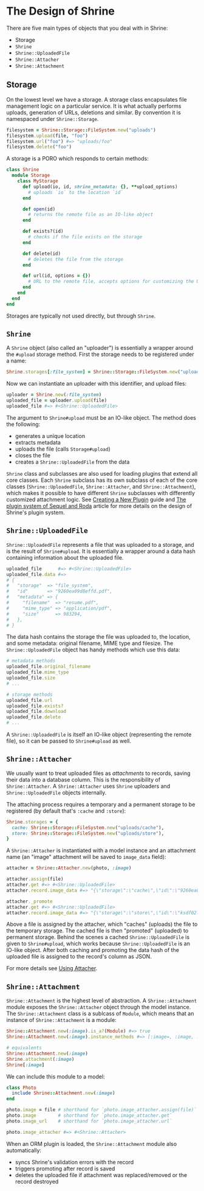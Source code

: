 # The Design of Shrine

There are five main types of objects that you deal with in Shrine:

* Storage
* `Shrine`
* `Shrine::UploadedFile`
* `Shrine::Attacher`
* `Shrine::Attachment`

## Storage

On the lowest level we have a storage. A storage class encapsulates file
management logic on a particular service. It is what actually performs uploads,
generation of URLs, deletions and similar. By convention it is namespaced under
`Shrine::Storage`.

```rb
filesystem = Shrine::Storage::FileSystem.new("uploads")
filesystem.upload(file, "foo")
filesystem.url("foo") #=> "uploads/foo"
filesystem.delete("foo")
```

A storage is a PORO which responds to certain methods:

```rb
class Shrine
  module Storage
    class MyStorage
      def upload(io, id, shrine_metadata: {}, **upload_options)
        # uploads `io` to the location `id`
      end

      def open(id)
        # returns the remote file as an IO-like object
      end

      def exists?(id)
        # checks if the file exists on the storage
      end

      def delete(id)
        # deletes the file from the storage
      end

      def url(id, options = {})
        # URL to the remote file, accepts options for customizing the URL
      end
    end
  end
end
```

Storages are typically not used directly, but through `Shrine`.

## `Shrine`

A `Shrine` object (also called an "uploader") is essentially a wrapper around
the `#upload` storage method. First the storage needs to be registered under a
name:

```rb
Shrine.storages[:file_system] = Shrine::Storage::FileSystem.new("uploads")
```

Now we can instantiate an uploader with this identifier, and upload files:

```rb
uploader = Shrine.new(:file_system)
uploaded_file = uploader.upload(file)
uploaded_file #=> #<Shrine::UploadedFile>
```

The argument to `Shrine#upload` must be an IO-like object. The method does the
following:

* generates a unique location
* extracts metadata
* uploads the file (calls `Storage#upload`)
* closes the file
* creates a `Shrine::UploadedFile` from the data

`Shrine` class and subclasses are also used for loading plugins that extend all
core classes. Each `Shrine` subclass has its own subclass of each of the core
classes (`Shrine::UploadedFile`, `Shrine::Attacher`, and `Shrine::Attachment`),
which makes it possible to have different `Shrine` subclasses with differently
customized attachment logic. See [Creating a New Plugin] guide and [The plugin
system of Sequel and Roda] article for more details on the design of Shrine's
plugin system.

## `Shrine::UploadedFile`

`Shrine::UploadedFile` represents a file that was uploaded to a storage, and is
the result of `Shrine#upload`. It is essentially a wrapper around a data hash
containing information about the uploaded file.

```rb
uploaded_file      #=> #<Shrine::UploadedFile>
uploaded_file.data #=>
# {
#   "storage"  => "file_system",
#   "id"       => "9260ea09d8effd.pdf",
#   "metadata" => {
#     "filename"  => "resume.pdf",
#     "mime_type" => "application/pdf",
#     "size"      => 983294,
#   },
# }
```

The data hash contains the storage the file was uploaded to, the location, and
some metadata: original filename, MIME type and filesize. The
`Shrine::UploadedFile` object has handy methods which use this data:

```rb
# metadata methods
uploaded_file.original_filename
uploaded_file.mime_type
uploaded_file.size
# ...

# storage methods
uploaded_file.url
uploaded_file.exists?
uploaded_file.download
uploaded_file.delete
# ...
```

A `Shrine::UploadedFile` is itself an IO-like object (representing the
remote file), so it can be passed to `Shrine#upload` as well.

## `Shrine::Attacher`

We usually want to treat uploaded files as *attachments* to records, saving
their data into a database column. This is the responsibility of
`Shrine::Attacher`. A `Shrine::Attacher` uses `Shrine` uploaders and
`Shrine::UploadedFile` objects internally.

The attaching process requires a temporary and a permanent storage to be
registered (by default that's `:cache` and `:store`):

```rb
Shrine.storages = {
  cache: Shrine::Storage::FileSystem.new("uploads/cache"),
  store: Shrine::Storage::FileSystem.new("uploads/store"),
}
```

A `Shrine::Attacher` is instantiated with a model instance and an attachment
name (an "image" attachment will be saved to `image_data` field):

```rb
attacher = Shrine::Attacher.new(photo, :image)

attacher.assign(file)
attacher.get #=> #<Shrine::UploadedFile>
attacher.record.image_data #=> "{\"storage\":\"cache\",\"id\":\"9260ea09d8effd.jpg\",\"metadata\":{...}}"

attacher._promote
attacher.get #=> #<Shrine::UploadedFile>
attacher.record.image_data #=> "{\"storage\":\"store\",\"id\":\"ksdf02lr9sf3la.jpg\",\"metadata\":{...}}"
```

Above a file is assigned by the attacher, which "caches" (uploads) the file to
the temporary storage. The cached file is then "promoted" (uploaded) to
permanent storage. Behind the scenes a cached `Shrine::UploadedFile` is given
to `Shrine#upload`, which works because `Shrine::UploadedFile` is an IO-like
object. After both caching and promoting the data hash of the uploaded file is
assigned to the record's column as JSON.

For more details see [Using Attacher].

## `Shrine::Attachment`

`Shrine::Attachment` is the highest level of abstraction. A
`Shrine::Attachment` module exposes the `Shrine::Attacher` object through the
model instance. The `Shrine::Attachment` class is a sublcass of `Module`, which
means that an instance of `Shrine::Attachment` is a module:

```rb
Shrine::Attachment.new(:image).is_a?(Module) #=> true
Shrine::Attachment.new(:image).instance_methods #=> [:image=, :image, :image_url, :image_attacher]

# equivalents
Shrine::Attachment.new(:image)
Shrine.attachment(:image)
Shrine[:image]
```

We can include this module to a model:

```rb
class Photo
  include Shrine::Attachment.new(:image)
end
```
```rb
photo.image = file # shorthand for `photo.image_attacher.assign(file)`
photo.image        # shorthand for `photo.image_attacher.get`
photo.image_url    # shorthand for `photo.image_attacher.url`

photo.image_attacher #=> #<Shrine::Attacher>
```

When an ORM plugin is loaded, the `Shrine::Attachment` module also
automatically:

* syncs Shrine's validation errors with the record
* triggers promoting after record is saved
* deletes the uploaded file if attachment was replaced/removed or the record
  destroyed

[Using Attacher]: https://shrinerb.com/rdoc/files/doc/attacher_md.html
[Notes on study of shrine implementation]: https://bibwild.wordpress.com/2018/09/12/notes-on-study-of-shrine-implementation/
[Creating a New Plugin]: https://shrinerb.com/rdoc/files/doc/creating_plugins_md.html
[The plugin system of Sequel and Roda]: https://twin.github.io/the-plugin-system-of-sequel-and-roda/
